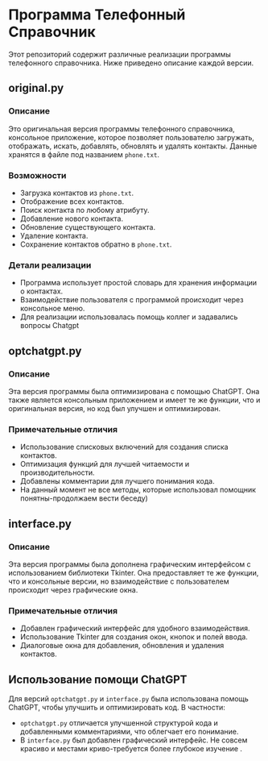 # Программа Телефонный Справочник

Этот репозиторий содержит различные реализации программы телефонного справочника. Ниже приведено описание каждой версии.

## original.py

### Описание
Это оригинальная версия программы телефонного справочника, консольное приложение, которое позволяет пользователю загружать, отображать, искать, добавлять, обновлять и удалять контакты. Данные хранятся в файле под названием `phone.txt`.

### Возможности
- Загрузка контактов из `phone.txt`.
- Отображение всех контактов.
- Поиск контакта по любому атрибуту.
- Добавление нового контакта.
- Обновление существующего контакта.
- Удаление контакта.
- Сохранение контактов обратно в `phone.txt`.

### Детали реализации
- Программа использует простой словарь для хранения информации о контактах.
- Взаимодействие пользователя с программой происходит через консольное меню.
- Для реализации использовалась помощь коллег и задавались вопросы Chatgpt

## optchatgpt.py

### Описание
Эта версия программы была оптимизирована с помощью ChatGPT. Она также является консольным приложением и имеет те же функции, что и оригинальная версия, но код был улучшен и оптимизирован.

### Примечательные отличия
- Использование списковых включений для создания списка контактов.
- Оптимизация функций для лучшей читаемости и производительности.
- Добавлены комментарии для лучшего понимания кода.
- На данный момент не все методы, которые использовал помощник понятны-продолжаем вести беседу)

## interface.py

### Описание
Эта версия программы была дополнена графическим интерфейсом с использованием библиотеки Tkinter. Она предоставляет те же функции, что и консольные версии, но взаимодействие с пользователем происходит через графические окна.

### Примечательные отличия
- Добавлен графический интерфейс для удобного взаимодействия.
- Использование Tkinter для создания окон, кнопок и полей ввода.
- Диалоговые окна для добавления, обновления и удаления контактов.

## Использование помощи ChatGPT

Для версий `optchatgpt.py` и `interface.py` была использована помощь ChatGPT, чтобы улучшить и оптимизировать код. В частности:
- `optchatgpt.py` отличается улучшенной структурой кода и добавленными комментариями, что облегчает его понимание.
- В `interface.py` был добавлен графический интерфейс. Не совсем красиво и местами криво-требуется более глубокое изучение .

